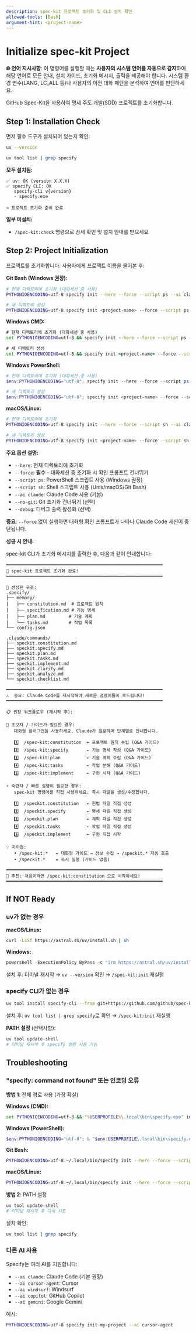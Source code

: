 ```yaml
---
description: spec-kit 프로젝트 초기화 및 CLI 설치 확인
allowed-tools: [Bash]
argument-hint: <project-name>
---
```


# Initialize spec-kit Project

**🌐 언어 지시사항**: 이 명령어를 실행할 때는 **사용자의 시스템 언어를 자동으로 감지**하여 해당 언어로 모든 안내, 설치 가이드, 초기화 메시지, 출력을 제공해야 합니다. 시스템 환경 변수(LANG, LC_ALL 등)나 사용자의 이전 대화 패턴을 분석하여 언어를 판단하세요.

GitHub Spec-Kit을 사용하여 명세 주도 개발(SDD) 프로젝트를 초기화합니다.

## Step 1: Installation Check

먼저 필수 도구가 설치되어 있는지 확인:

```bash
uv --version
```

```bash
uv tool list | grep specify
```

**모두 설치됨:**
```
✅ uv: OK (version X.X.X)
✅ specify CLI: OK
   specify-cli v{version}
   - specify.exe

→ 프로젝트 초기화 준비 완료
```

**일부 미설치:**
- `/spec-kit:check` 명령으로 상세 확인 및 설치 안내를 받으세요

## Step 2: Project Initialization

프로젝트를 초기화합니다. 사용자에게 프로젝트 이름을 물어본 후:

**Git Bash (Windows 권장):**
```bash
# 현재 디렉토리에 초기화 (대화세션 중 사용)
PYTHONIOENCODING=utf-8 specify init --here --force --script ps --ai claude

# 새 디렉토리 생성
PYTHONIOENCODING=utf-8 specify init <project-name> --force --script ps --ai claude
```

**Windows CMD:**
```cmd
# 현재 디렉토리에 초기화 (대화세션 중 사용)
set PYTHONIOENCODING=utf-8 && specify init --here --force --script ps --ai claude

# 새 디렉토리 생성
set PYTHONIOENCODING=utf-8 && specify init <project-name> --force --script ps --ai claude
```

**Windows PowerShell:**
```powershell
# 현재 디렉토리에 초기화 (대화세션 중 사용)
$env:PYTHONIOENCODING="utf-8"; specify init --here --force --script ps --ai claude

# 새 디렉토리 생성
$env:PYTHONIOENCODING="utf-8"; specify init <project-name> --force --script ps --ai claude
```

**macOS/Linux:**
```bash
# 현재 디렉토리에 초기화
PYTHONIOENCODING=utf-8 specify init --here --force --script sh --ai claude

# 새 디렉토리 생성
PYTHONIOENCODING=utf-8 specify init <project-name> --force --script sh --ai claude
```

**주요 옵션 설명:**
- `--here`: 현재 디렉토리에 초기화
- `--force`: **필수** - 대화세션 중 초기화 시 확인 프롬프트 건너뛰기
- `--script ps`: PowerShell 스크립트 사용 (Windows 권장)
- `--script sh`: Shell 스크립트 사용 (Unix/macOS/Git Bash)
- `--ai claude`: Claude Code 사용 (기본)
- `--no-git`: Git 초기화 건너뛰기 (선택)
- `--debug`: 디버그 출력 활성화 (선택)

**중요**: `--force` 없이 실행하면 대화형 확인 프롬프트가 나타나 Claude Code 세션이 중단됩니다.

**성공 시 안내:**

spec-kit CLI가 초기화 메시지를 출력한 후, 다음과 같이 안내합니다:

```
━━━━━━━━━━━━━━━━━━━━━━━━━━━━━━━━━━━━━━━━━━━━━━━━━━━━━━━━━━━━
🎉 spec-kit 프로젝트 초기화 완료!
━━━━━━━━━━━━━━━━━━━━━━━━━━━━━━━━━━━━━━━━━━━━━━━━━━━━━━━━━━━━

📁 생성된 구조:
.specify/
├── memory/
│   ├── constitution.md  # 프로젝트 원칙
│   ├── specification.md # 기능 명세
│   ├── plan.md         # 기술 계획
│   └── tasks.md        # 작업 목록
└── config.json

.claude/commands/
├── speckit.constitution.md
├── speckit.specify.md
├── speckit.plan.md
├── speckit.tasks.md
├── speckit.implement.md
├── speckit.clarify.md
├── speckit.analyze.md
└── speckit.checklist.md

━━━━━━━━━━━━━━━━━━━━━━━━━━━━━━━━━━━━━━━━━━━━━━━━━━━━━━━━━━━━
⚠️  중요: Claude Code를 재시작해야 새로운 명령어들이 로드됩니다!
━━━━━━━━━━━━━━━━━━━━━━━━━━━━━━━━━━━━━━━━━━━━━━━━━━━━━━━━━━━━

📋 권장 워크플로우 (재시작 후):

🔰 초보자 / 가이드가 필요한 경우:
   대화형 플러그인을 사용하세요. Claude가 질문하며 단계별로 안내합니다.

   1️⃣  /spec-kit:constitution  ← 프로젝트 원칙 수립 (Q&A 가이드)
   2️⃣  /spec-kit:specify       ← 기능 명세 작성 (Q&A 가이드)
   3️⃣  /spec-kit:plan          ← 기술 계획 수립 (Q&A 가이드)
   4️⃣  /spec-kit:tasks         ← 작업 분해 (Q&A 가이드)
   5️⃣  /spec-kit:implement     ← 구현 시작 (Q&A 가이드)

⚡ 숙련자 / 빠른 실행이 필요한 경우:
   spec-kit 명령어를 직접 사용하세요. 즉시 파일을 생성/수정합니다.

   1️⃣  /speckit.constitution   ← 헌법 파일 직접 생성
   2️⃣  /speckit.specify        ← 명세 파일 직접 생성
   3️⃣  /speckit.plan           ← 계획 파일 직접 생성
   4️⃣  /speckit.tasks          ← 작업 파일 직접 생성
   5️⃣  /speckit.implement      ← 구현 직접 시작

💡 차이점:
   • /spec-kit:*   = 대화형 가이드 → 정보 수집 → /speckit.* 자동 호출
   • /speckit.*    = 즉시 실행 (가이드 없음)

━━━━━━━━━━━━━━━━━━━━━━━━━━━━━━━━━━━━━━━━━━━━━━━━━━━━━━━━━━━━
🚀 추천: 처음이라면 /spec-kit:constitution 으로 시작하세요!
━━━━━━━━━━━━━━━━━━━━━━━━━━━━━━━━━━━━━━━━━━━━━━━━━━━━━━━━━━━━
```

## If NOT Ready

### uv가 없는 경우

**macOS/Linux:**
```bash
curl -LsSf https://astral.sh/uv/install.sh | sh
```

**Windows:**
```powershell
powershell -ExecutionPolicy ByPass -c "irm https://astral.sh/uv/install.ps1 | iex"
```

설치 후: 터미널 재시작 → `uv --version` 확인 → `/spec-kit:init` 재실행

### specify CLI가 없는 경우

```bash
uv tool install specify-cli --from git+https://github.com/github/spec-kit.git
```

설치 후: `uv tool list | grep specify`로 확인 → `/spec-kit:init` 재실행

**PATH 설정** (선택사항):
```bash
uv tool update-shell
# 터미널 재시작 후 specify 명령 사용 가능
```

## Troubleshooting

### "specify: command not found" 또는 인코딩 오류

**방법 1**: 전체 경로 사용 (가장 확실)

**Windows (CMD):**
```cmd
set PYTHONIOENCODING=utf-8 && "%USERPROFILE%\.local\bin\specify.exe" init --here --force --script ps --ai claude
```

**Windows (PowerShell):**
```powershell
$env:PYTHONIOENCODING="utf-8"; & "$env:USERPROFILE\.local\bin\specify.exe" init --here --force --script ps --ai claude
```

**Git Bash:**
```bash
PYTHONIOENCODING=utf-8 ~/.local/bin/specify init --here --force --script ps --ai claude
```

**macOS/Linux:**
```bash
PYTHONIOENCODING=utf-8 ~/.local/bin/specify init --here --force --script sh --ai claude
```

**방법 2**: PATH 설정

```bash
uv tool update-shell
# 터미널 재시작 후 다시 시도
```

설치 확인:
```bash
uv tool list | grep specify
```

### 다른 AI 사용

Specify는 여러 AI를 지원합니다:
- `--ai claude`: Claude Code (기본 권장)
- `--ai cursor-agent`: Cursor
- `--ai windsurf`: Windsurf
- `--ai copilot`: GitHub Copilot
- `--ai gemini`: Google Gemini

예시:
```bash
PYTHONIOENCODING=utf-8 specify init my-project --ai cursor-agent
```
